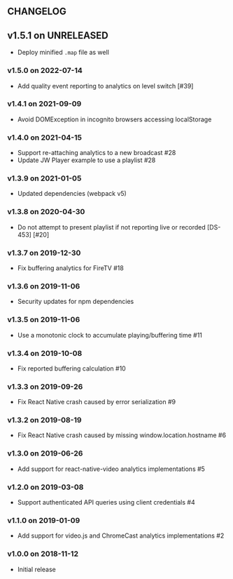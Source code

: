 ## CHANGELOG

## v1.5.1 on UNRELEASED

* Deploy minified `.map` file as well

### v1.5.0 on 2022-07-14

* Add quality event reporting to analytics on level switch [#39]

### v1.4.1 on 2021-09-09

* Avoid DOMException in incognito browsers accessing localStorage

### v1.4.0 on 2021-04-15

* Support re-attaching analytics to a new broadcast #28
* Update JW Player example to use a playlist #28

### v1.3.9 on 2021-01-05

* Updated dependencies (webpack v5)

### v1.3.8 on 2020-04-30

* Do not attempt to present playlist if not reporting live or recorded [DS-453] [#20]

### v1.3.7 on 2019-12-30

* Fix buffering analytics for FireTV #18

### v1.3.6 on 2019-11-06

* Security updates for npm dependencies

### v1.3.5 on 2019-11-06

* Use a monotonic clock to accumulate playing/buffering time #11

### v1.3.4 on 2019-10-08

* Fix reported buffering calculation #10

### v1.3.3 on 2019-09-26

* Fix React Native crash caused by error serialization #9

### v1.3.2 on 2019-08-19

* Fix React Native crash caused by missing window.location.hostname #6

### v1.3.0 on 2019-06-26

* Add support for react-native-video analytics implementations #5

### v1.2.0 on 2019-03-08

* Support authenticated API queries using client credentials #4

### v1.1.0 on 2019-01-09

* Add support for video.js and ChromeCast analytics implementations #2

### v1.0.0 on 2018-11-12

* Initial release
